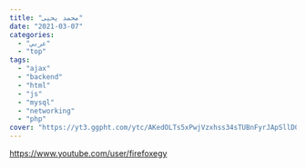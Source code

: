 ```yaml
---
title: "محمد يحيى"
date: "2021-03-07"
categories:
  - "عربي"
  - "top"
tags:
  - "ajax"
  - "backend"
  - "html"
  - "js"
  - "mysql"
  - "networking"
  - "php"
cover: "https://yt3.ggpht.com/ytc/AKedOLTs5xPwjVzxhss34sTUBnFyrJApSllD0pa3oQaOhw=s88-c-k-c0x00ffffff-no-rj"
---
```


https://www.youtube.com/user/firefoxegy
